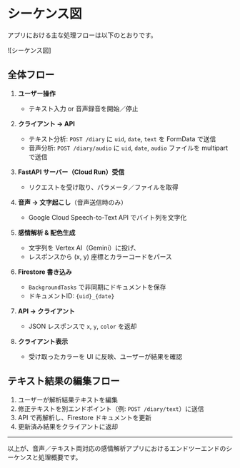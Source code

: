 # シーケンス図

アプリにおける主な処理フローは以下のとおりです。

![シーケンス図]

## 全体フロー

1. **ユーザー操作**

   * テキスト入力 or 音声録音を開始／停止
2. **クライアント → API**

   * テキスト分析: `POST /diary` に `uid`, `date`, `text` を FormData で送信
   * 音声分析: `POST /diary/audio` に `uid`, `date`, `audio` ファイルを multipart で送信
3. **FastAPI サーバー（Cloud Run）受信**

   * リクエストを受け取り、パラメータ／ファイルを取得
4. **音声 → 文字起こし**（音声送信時のみ）

   * Google Cloud Speech-to-Text API でバイト列を文字化
5. **感情解析 & 配色生成**

   * 文字列を Vertex AI（Gemini）に投げ、
   * レスポンスから (x, y) 座標とカラーコードをパース
6. **Firestore 書き込み**

   * `BackgroundTasks` で非同期にドキュメントを保存
   * ドキュメントID: `{uid}_{date}`
7. **API → クライアント**

   * JSON レスポンスで `x`, `y`, `color` を返却
8. **クライアント表示**

   * 受け取ったカラーを UI に反映、ユーザーが結果を確認

## テキスト結果の編集フロー

1. ユーザーが解析結果テキストを編集
2. 修正テキストを別エンドポイント（例: `POST /diary/text`）に送信
3. API で再解析し、Firestore ドキュメントを更新
4. 更新済み結果をクライアントに返却

---

以上が、音声／テキスト両対応の感情解析アプリにおけるエンドツーエンドのシーケンスと処理概要です。
